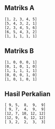 ## Matriks A

    [1, 2, 3, 4, 5]
    [5, 4, 3, 2, 1]
    [2, 3, 4, 5, 6]
    [6, 5, 4, 3, 2]
    [1, 1, 1, 1, 1]

## Matriks B
    [1, 0, 0, 0, 1]
    [0, 1, 0, 1, 0]
    [1, 1, 1, 1, 1]
    [0, 0, 0, 1, 0]
    [1, 0, 1, 0, 1]
    
## Hasil Perkalian
    [ 9, 5,  8,  9,  9]
    [ 9, 7,  4,  9,  9]
    [12, 7, 10, 12, 12]
    [12, 9,  6, 12, 12]
    [ 3, 2,  2,  3,  3]

